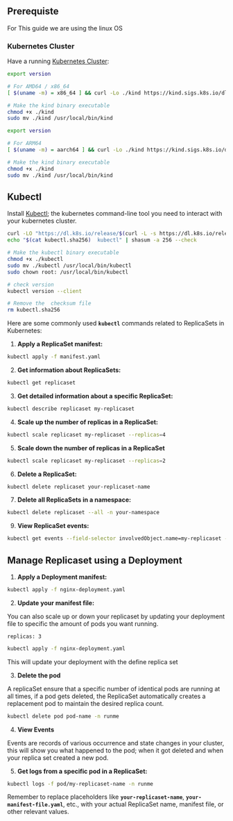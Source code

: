 ## **Prerequiste**

For This guide we are using the linux OS

### **Kubernetes Cluster**

Have a running [Kubernetes Cluster](https://kind.sigs.k8s.io/docs/user/quick-start/):

```sh {"id":"01HRY17WFT15AG25Y5F1ZA25CN"}
export version

# For AMD64 / x86_64
[ $(uname -m) = x86_64 ] && curl -Lo ./kind https://kind.sigs.k8s.io/dl/v$version/kind-linux-amd64

# Make the kind binary executable
chmod +x ./kind
sudo mv ./kind /usr/local/bin/kind
```

```sh {"id":"01HRY170V8MKE512368XGW5MB8"}
export version

# For ARM64
[ $(uname -m) = aarch64 ] && curl -Lo ./kind https://kind.sigs.k8s.io/dl/v$version/kind-linux-arm64

# Make the kind binary executable
chmod +x ./kind
sudo mv ./kind /usr/local/bin/kind
```

## **Kubectl**

Install [Kubectl](https://kubernetes.io/docs/tasks/tools/); the kubernetes command-line tool you need to interact with your kubernetes cluster.

```sh {"id":"01HRY0PMN04N20XC765736GZ9F"}
curl -LO "https://dl.k8s.io/release/$(curl -L -s https://dl.k8s.io/release/stable.txt)/bin/linux/amd64/kubectl"
echo "$(cat kubectl.sha256)  kubectl" | shasum -a 256 --check

# Make the kubectl binary executable
chmod +x ./kubectl
sudo mv ./kubectl /usr/local/bin/kubectl
sudo chown root: /usr/local/bin/kubectl

# check version
kubectl version --client

# Remove the  checksum file
rm kubectl.sha256
```

Here are some commonly used **`kubectl`** commands related to ReplicaSets in Kubernetes:

1. **Apply a ReplicaSet manifest:**

```bash {"id":"01HSTRX6N61DZXYFGXD3PQ8A69"}
kubectl apply -f manifest.yaml
```

2. **Get information about ReplicaSets:**

```bash {"id":"01HSTRX6N69RDGVXN4NT2HMRGD"}
kubectl get replicaset
```

3. **Get detailed information about a specific ReplicaSet:**

```bash {"id":"01HSTRX6N6RV93H627E5DGA2P5"}
kubectl describe replicaset my-replicaset
```

4. **Scale up the number of replicas in a ReplicaSet:**

```bash {"id":"01HSTRX6N6GK4APV477PZVH21A"}
kubectl scale replicaset my-replicaset --replicas=4
```

5. **Scale down the number of replicas in a ReplicaSet**

```bash {"id":"01HTJCKYKFDMNYBZC5V7YV26E4"}
kubectl scale replicaset my-replicaset --replicas=2
```

6. **Delete a ReplicaSet:**

```bash {"id":"01HSTRX6N6SY08RXDMNSCFZS97"}
kubectl delete replicaset your-replicaset-name
```

7. **Delete all ReplicaSets in a namespace:**

```bash {"id":"01HSTRX6N6HGV031BDC96V1WT1"}
kubectl delete replicaset --all -n your-namespace
```

9. **View ReplicaSet events:**

```bash {"id":"01HSTRX6N6ECNT420KA5QGBCJT"}
kubectl get events --field-selector involvedObject.name=my-replicaset -n runme
```

## Manage Replicaset using a Deployment

1. **Apply a Deployment manifest:**

```bash {"id":"01HTJGQMJYDDRA1S9NBWCCAF85"}
kubectl apply -f nginx-deployment.yaml
```

2. **Update your manifest file:**

You can also scale up or down your replicaset by updating your deployment file to specific the amount of pods you want running.

`replicas: 3`

```bash {"id":"01HSTRX6N6BTJCGC8ECJZCCJSR"}
kubectl apply -f nginx-deployment.yaml
```

This will update your deployment with the define replica set

3. **Delete the pod**

A replicaSet ensure that a specific number of identical pods are running at all times, if a pod gets deleted, the ReplicaSet automatically creates a replacement pod to maintain the desired replica count.

```bash {"id":"01HTJE025MYG33CVG4AGSYX4JN"}
kubectl delete pod pod-name -n runme
```

4. **View Events**

Events are records of various occurrence and state changes in your cluster, this will show you what happened to the pod; when it got deleted and when your replica set created a new pod.

5. **Get logs from a specific pod in a ReplicaSet:**

```bash {"id":"01HSTRX6N6FMZ844J4QTEM3HC3"}
kubectl logs -f pod/my-replicaset-name -n runme
```

Remember to replace placeholders like **`your-replicaset-name`**, **`your-manifest-file.yaml`**, etc., with your actual ReplicaSet name, manifest file, or other relevant values.
